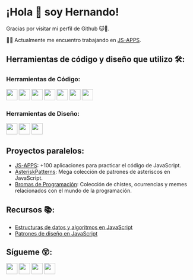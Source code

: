 # ¡Hola 👋 soy Hernando!
Gracias por visitar mi perfil de Github 🐱🐙.

🧑‍💻 Actualmente me encuentro trabajando en [JS-APPS](https://github.com/hernandoabella/js-apps).

## Herramientas de código y diseño que utilizo 🛠️:

### Herramientas de Código:
<span><img src="https://cdn.jsdelivr.net/gh/devicons/devicon/icons/html5/html5-original.svg" width="30px"/></span>
<span><img src="https://cdn.jsdelivr.net/gh/devicons/devicon/icons/css3/css3-original.svg" width="30px"/></span>
<span><img src="https://cdn.jsdelivr.net/gh/devicons/devicon/icons/javascript/javascript-original.svg" width="30px"/></span>
<span><img src="https://cdn.jsdelivr.net/gh/devicons/devicon/icons/tailwindcss/tailwindcss-plain.svg" width="30px"/></span> 
<span><img src="https://cdn.jsdelivr.net/gh/devicons/devicon/icons/typescript/typescript-original.svg" width="30px"/></span>
<span><img src="https://cdn.jsdelivr.net/gh/devicons/devicon/icons/react/react-original.svg" width="30px"/></span>
<span><img src="https://cdn.jsdelivr.net/gh/devicons/devicon/icons/nextjs/nextjs-original.svg" width="30px"/>
</span>

### Herramientas de Diseño:
<span><img src="https://cdn.jsdelivr.net/gh/devicons/devicon/icons/canva/canva-original.svg" width="30px"/></span>
<span><img src="https://cdn.jsdelivr.net/gh/devicons/devicon/icons/figma/figma-original.svg" width="30px"/></span>
<span><img src="https://cdn.jsdelivr.net/gh/devicons/devicon/icons/illustrator/illustrator-plain.svg" width="30px"/></span>

## Proyectos paralelos:

- [JS-APPS](https://github.com/hernandoabella/js-apps): +100 aplicaciones para practicar el código de JavaScript.
- [AsteriskPatterns](https://github.com/hernandoabella/patrones-de-asteriscos-en-js): Mega colección de patrones de asteriscos en JavaScript.
- [Bromas de Programación](https://github.com/hernandoabella/bromas-de-programacion): Colección de chistes, ocurrencias y memes relacionados con el mundo de la programación.

## Recursos 📚:

- [Estructuras de datos y algoritmos en JavaScript](https://github.com/hernandoabella/estructura-de-datos-y-algoritmos-en-js)
- [Patrones de diseño en JavaScript](https://github.com/hernandoabella/patrones-de-diseno-js)

## Sígueme 😲:

[<img src="https://cdn-icons-png.flaticon.com/512/2504/2504903.png" width="30px"/>](https://www.facebook.com/hernandoabellaoficial)
[<img src="https://cdn-icons-png.flaticon.com/512/2504/2504918.png" width="30px"/>](https://www.instagram.com/hernandoabellaoficial)
[<img src="https://cdn-icons-png.flaticon.com/512/2504/2504947.png" width="30px"/>](https://www.twitter.com/hernandoabella)
[<img src="https://cdn-icons-png.flaticon.com/512/2504/2504965.png" width="30px"/>](https://www.youtube.com/c/hernandoabella)
